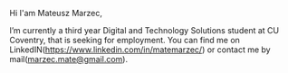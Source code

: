 Hi I'am Mateusz Marzec,

I’m currently a third year Digital and Technology Solutions student at CU Coventry, that is seeking for employment.
You can find me on LinkedIN(https://www.linkedin.com/in/matemarzec/) or contact me by mail(marzec.mate@gmail.com).
